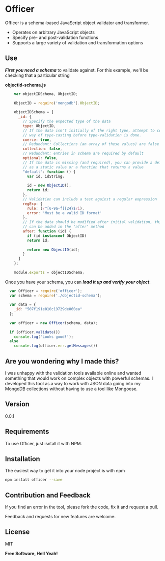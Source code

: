 Officer
=========

Officer is a schema-based JavaScript object validator and transformer.

  - Operates on arbitrary JavaScript objects
  - Specify pre- and post-validation functions
  - Supports a large variety of validation and transformation options

Use
---

___First you need a schema___ to validate against. For this example, we'll be checking that a particular string

**objectid-schema.js**

```javascript
    var objectIDSchema, ObjectID;
    
    ObjectID = require('mongodb').ObjectID;
    
    objectIDSchema = {
      _id: {
        // Specify the expected type of the data
        type: ObjectID,
        // If the data isn't initially of the right type, attempt to coerce by
        // way of type-casting before type-validation is done.
        coerce: true,
        // Redundant: Collections (an array of these values) are false by default
        collection: false,
        // Redundant: entries in schema are required by default
        optional: false,
        // If the data is missing (and required), you can provide a default value
        // as a static value or a function that returns a value
        "default": function () {
          var id, idString;
        
          id = new ObjectID();
          return id;
        },
        // Validation can include a test against a regular expression
        regExp: {
          rule: (/^[0-9a-f]{24}$/i),
          error: 'Must be a valid ID format'
        },
        // If the data should be modified after initial validation, this step
        // can be added in the 'after' method
        after: function (id) {
          if (id instanceof ObjectID)
          return id;
        
          return new ObjectID(id);
        }
      }
    };
    
    module.exports = objectIDSchema;

```

Once you have your schema, you can ___load it up and verify your object___.

```javascript
  var Officer = require('officer');
  var schema = require('./objectid-schema');
    
  var data = {
    _id: "507f191e810c19729de860ea"
  };
    
  var officer = new Officer(schema, data);
    
  if (officer.validate()) 
    console.log('Looks good!');
  else
    console.log(officer.err.getMessages())
```

Are you wondering why I made this?
----

I was unhappy with the validation tools available online and wanted something that would work on complex objects with powerful schemas. I developed this tool as a way to work with JSON data going into my MongoDB collections without having to use a tool like Mongoose.

Version
----

0.0.1

Requirements
-----------

To use Officer, just isntall it with NPM.

Installation
--------------

The easiest way to get it into your node project is with npm

```sh
npm install officer --save
```

Contribution and Feedback
-------------------------

If you find an error in the tool, please fork the code, fix it and request a pull.

Feedback and requests for new features are welcome.

License
----

MIT

**Free Software, Hell Yeah!**
